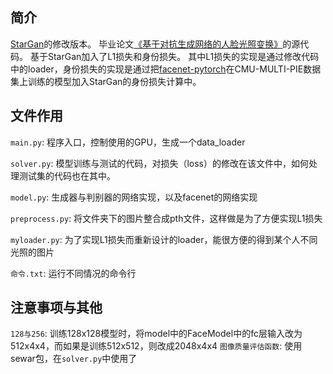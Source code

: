## 简介
[StarGan](https://github.com/yunjey/stargan)的修改版本。
毕业论文[《基于对抗生成网络的人脸光照变换》](https://github.com/Fresh-Orange/stargan_re-rendering/blob/master/%E8%B5%96%E8%B4%A4%E5%9F%8E_%E6%AF%95%E4%B8%9A%E8%AE%BA%E6%96%87.pdf)的源代码。
基于StarGan加入了L1损失和身份损失。
其中L1损失的实现是通过修改代码中的loader，身份损失的实现是通过把[facenet-pytorch](https://github.com/liorshk/facenet_pytorch)在CMU-MULTI-PIE数据集上训练的模型加入StarGan的身份损失计算中。

## 文件作用
`main.py`: 程序入口，控制使用的GPU，生成一个data_loader

`solver.py`: 模型训练与测试的代码，对损失（loss）的修改在该文件中，如何处理测试集的代码也在其中。

`model.py`: 生成器与判别器的网络实现，以及facenet的网络实现

`preprocess.py`: 将文件夹下的图片整合成pth文件，这样做是为了方便实现L1损失

`myloader.py`: 为了实现L1损失而重新设计的loader，能很方便的得到某个人不同光照的图片

`命令.txt`: 运行不同情况的命令行

## 注意事项与其他
`128与256`: 训练128x128模型时，将model中的FaceModel中的fc层输入改为512x4x4，而如果是训练512x512，则改成2048x4x4
`图像质量评估函数`: 使用sewar包，在`solver.py`中使用了